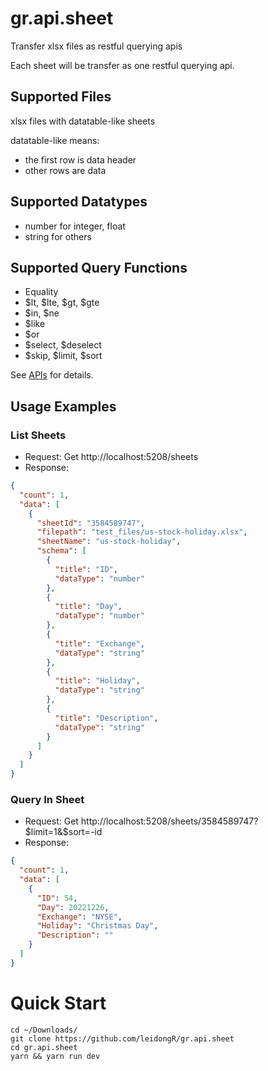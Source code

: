 # gr.api.sheet
Transfer xlsx files as restful querying apis

Each sheet will be transfer as one restful querying api.

## Supported Files
xlsx files with datatable-like sheets

datatable-like means:
- the first row is data header
- other rows are data

## Supported Datatypes
- number for integer, float
- string for others


## Supported Query Functions
- Equality
- $lt, $lte, $gt, $gte
- $in, $ne
- $like
- $or
- $select, $deselect
- $skip, $limit, $sort

See [APIs](./api_docs/apis.md) for details.

## Usage Examples
### List Sheets
- Request: Get http://localhost:5208/sheets
- Response:
```json
{
  "count": 1,
  "data": [
    {
      "sheetId": "3584589747",
      "filepath": "test_files/us-stock-holiday.xlsx",
      "sheetName": "us-stock-holiday",
      "schema": [
        {
          "title": "ID",
          "dataType": "number"
        },
        {
          "title": "Day",
          "dataType": "number"
        },
        {
          "title": "Exchange",
          "dataType": "string"
        },
        {
          "title": "Holiday",
          "dataType": "string"
        },
        {
          "title": "Description",
          "dataType": "string"
        }
      ]
    }
  ]
}
```

### Query In Sheet
- Request: Get http://localhost:5208/sheets/3584589747?$limit=1&$sort=-id
- Response:
```json
{
  "count": 1,
  "data": [
    {
      "ID": 54,
      "Day": 20221226,
      "Exchange": "NYSE",
      "Holiday": "Christmas Day",
      "Description": ""
    }
  ]
}
```

# Quick Start
```shell
cd ~/Downloads/
git clone https://github.com/leidongR/gr.api.sheet
cd gr.api.sheet
yarn && yarn run dev
```